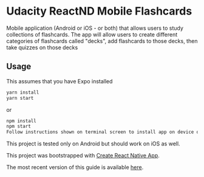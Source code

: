 # Udacity ReactND Mobile Flashcards
Mobile application (Android or iOS - or both) that allows users to study collections of flashcards. The app will allow users to create different categories of flashcards called "decks", add flashcards to those decks, then take quizzes on those decks

## Usage

This assumes that you have Expo installed

```bash
yarn install
yarn start
```
or
```bash
npm install
npm start
Follow instructions shown on terminal screen to install app on device or emulatore.
```

This project is tested only on Android but should work on iOS as well.

This project was bootstrapped with [Create React Native App](https://github.com/react-community/create-react-native-app).

The most recent version of this guide is available [here](https://github.com/react-community/create-react-native-app/blob/master/react-native-scripts/template/README.md).
